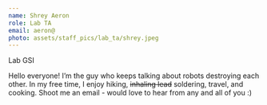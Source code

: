 ```yaml
---
name: Shrey Aeron
role: Lab TA
email: aeron@
photo: assets/staff_pics/lab_ta/shrey.jpeg
---
```


Lab GSI

Hello everyone! I’m the guy who keeps talking about robots destroying each other. In my free time, I enjoy hiking, ~~inhaling lead~~ soldering, travel, and cooking. Shoot me an email - would love to hear from any and all of you :)
